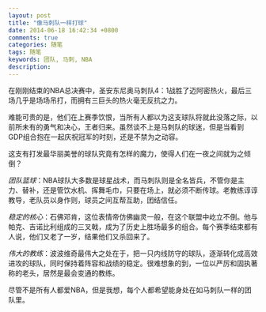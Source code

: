 ```yaml
---
layout: post
title: "像马刺队一样打球"
date: 2014-06-18 16:42:34 +0800
comments: true
categories: 随笔
tags: 随笔
keywords: 团队, 马刺, NBA
description: 
---
```

在刚刚结束的NBA总决赛中，圣安东尼奥马刺队4：1战胜了迈阿密热火，最后三场几乎是场场吊打，而拥有三巨头的热火毫无反抗之力。

难能可贵的是，他们在上赛季饮恨，当所有人都以为这支球队将就此没落之际，以前所未有的勇气和决心，王者归来。虽然谈不上是马刺队的球迷，但是当看到GDP组合抱在一起庆祝冠军的时刻，还是不禁为之动容。

这支有打发最华丽美誉的球队究竟有怎样的魔力，使得人们在一夜之间就为之倾倒？

<!-- more -->

_团队篮球_：NBA球队大多数是球星战术，而马刺队则是全名皆兵，不管你是主力、替补，还是管饮水机、挥舞毛巾，只要在场上，就必须不断传球。老教练谆谆教导，老队员以身作则，球员之间互帮互助，团结信任。

_稳定的核心_：石佛邓肯，这位表情帝仿佛幽灵一般，在这个联盟中屹立不倒。他与帕克、吉诺比利组成的三叉戟，成为了历史上胜场最多的组合。每个赛季结束都有人说，他们又老了一岁，结果他们又杀回来了。

_伟大的教练_：波波维奇最伟大之处在于，把一只内线防守的球队，逐渐转化成高效进攻的球队，同时保持着阵容和战绩的稳定。很难想象的到，一位以严厉和固执著称的老头，居然是最会变通的教练。

尽管不是所有人都爱NBA，但是我想，每个人都希望能身处在如马刺队一样的团队里。





